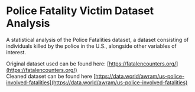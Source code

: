 # Police Fatality Victim Dataset Analysis
A statistical analysis of the Police Fatalities dataset, a dataset consisting of individuals killed by the police in the U.S., alongside other variables of interest.

Original dataset used can be found here: [https://fatalencounters.org/](https://fatalencounters.org/) <br />
Cleaned dataset can be found here [https://data.world/awram/us-police-involved-fatalities](https://data.world/awram/us-police-involved-fatalities)
